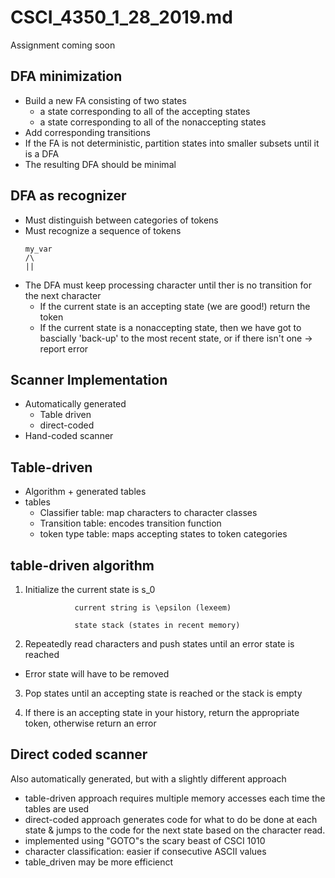 # CSCI_4350_1_28_2019.md

Assignment coming soon

## DFA minimization

* Build a new FA consisting of two states
  * a state corresponding to all of the accepting states
  * a state corresponding to all of the nonaccepting states
* Add corresponding transitions
* If the FA is not deterministic, partition states into smaller subsets until it is a DFA
* The resulting DFA should be minimal

## DFA as recognizer

* Must distinguish between categories of tokens
* Must recognize a sequence of tokens
  ```
  my_var
  /\
  ||
  ```
* The DFA must keep processing character until ther is no transition for the next character
  * If the current state is an accepting state (we are good!) return the token
  * If the current state is a nonaccepting state, then we have got to bascially 'back-up' to the most recent state, or if there isn't one -> report error

## Scanner Implementation

* Automatically generated
  * Table driven
  * direct-coded
* Hand-coded scanner

## Table-driven

* Algorithm + generated tables
* tables
  * Classifier table: map characters to character classes
  * Transition table: encodes transition function
  * token type table: maps accepting states to token categories

## table-driven algorithm

1. Initialize the current state is s_0
                  
                  current string is \epsilon (lexeem)
                  
                  state stack (states in recent memory)
2. Repeatedly read characters and push states until an error state is reached

  * Error state will have to be removed

3. Pop states until an accepting state is reached or the stack is empty

4. If there is an accepting state in your history, return the appropriate token, otherwise return an error

## Direct coded scanner

Also automatically generated, but with a slightly different approach

* table-driven approach requires multiple memory accesses each time the tables are used
* direct-coded approach generates code for what to do be done at each state & jumps to the code for the next state based on the character read.
* implemented using "GOTO"s the scary beast of CSCI 1010
* character classification: easier if consecutive ASCII values
* table_driven may be more efficienct
